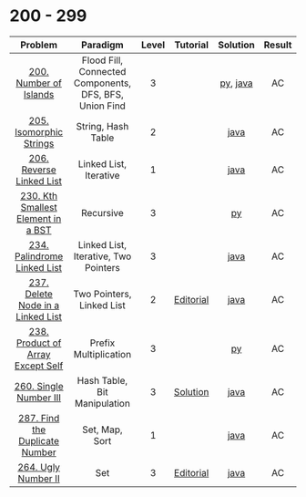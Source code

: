 # 200 - 299

|                                              Problem                                               |                        Paradigm                        | Level |                                      Tutorial                                      |                                Solution                                | Result |
| :------------------------------------------------------------------------------------------------: | :----------------------------------------------------: | :---: | :--------------------------------------------------------------------------------: | :--------------------------------------------------------------------: | :----: |
|             [200. Number of Islands](https://leetcode.com/problems/number-of-islands/)             | Flood Fill, Connected Components, DFS, BFS, Union Find |   3   |                                                                                    | [py](./200_Number_of_Islands.py), [java](./200_Number_of_Islands.java) |   AC   |
|            [205. Isomorphic Strings](https://leetcode.com/problems/isomorphic-strings/)            |                   String, Hash Table                   |   2   |                                                                                    |                 [java](./205_Isomorphic_Strings.java)                  |   AC   |
|           [206. Reverse Linked List](https://leetcode.com/problems/reverse-linked-list/)           |                 Linked List, Iterative                 |   1   |                                                                                    |                 [java](./206_Reverse_Linked_List.java)                 |   AC   |
| [230. Kth Smallest Element in a BST](https://leetcode.com/problems/kth-smallest-element-in-a-bst/) |                       Recursive                        |   3   |                                                                                    |              [py](./230_Kth_Smallest_Element_in_a_BST.py)              |   AC   |
|        [234. Palindrome Linked List](https://leetcode.com/problems/palindrome-linked-list/)        |          Linked List, Iterative, Two Pointers          |   3   |                                                                                    |               [java](./234_Palindrome_Linked_List.java)                |   AC   |
|  [237. Delete Node in a Linked List](https://leetcode.com/problems/delete-node-in-a-linked-list/)  |               Two Pointers, Linked List                |   2   | [Editorial](https://leetcode.com/problems/delete-node-in-a-linked-list/editorial/) |            [java](./237_Delete_Node_in_a_Linked_List.java)             |   AC   |
|  [238. Product of Array Except Self](https://leetcode.com/problems/product-of-array-except-self/)  |                 Prefix Multiplication                  |   3   |                                                                                    |              [py](./238_Product_of_Array_Except_Self.py)               |   AC   |
|             [260. Single Number III](https://leetcode.com/problems/single-number-iii/)             |              Hash Table, Bit Manipulation              |   3   |       [Solution](https://leetcode.com/problems/single-number-iii/editorial/)       |                  [java](./260_Single_Number_III.java)                  |   AC   |
|     [287. Find the Duplicate Number](https://leetcode.com/problems/find-the-duplicate-number/)     |                     Set, Map, Sort                     |   1   |                                                                                    |              [java](./287_Find_the_Duplicate_Number.java)              |   AC   |
|                [264. Ugly Number II](https://leetcode.com/problems/ugly-number-ii/)                |                          Set                           |   3   |        [Editorial](https://leetcode.com/problems/ugly-number-ii/editorial/)        |                   [java](./264_Ugly_Number_II.java)                    |   AC   |
